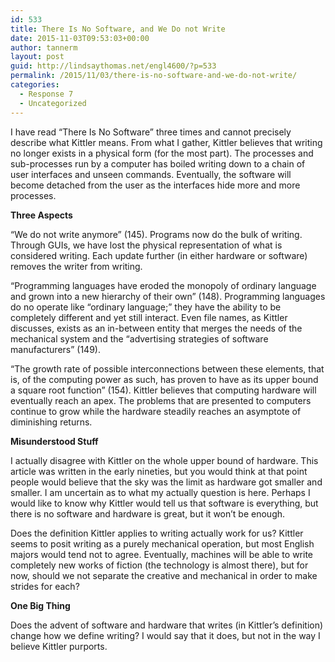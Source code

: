 ```yaml
---
id: 533
title: There Is No Software, and We Do not Write
date: 2015-11-03T09:53:03+00:00
author: tannerm
layout: post
guid: http://lindsaythomas.net/engl4600/?p=533
permalink: /2015/11/03/there-is-no-software-and-we-do-not-write/
categories:
  - Response 7
  - Uncategorized
---
```

I have read &#8220;There Is No Software&#8221; three times and cannot precisely describe what Kittler means. From what I gather, Kittler believes that writing no longer exists in a physical form (for the most part). The processes and sub-processes run by a computer has boiled writing down to a chain of user interfaces and unseen commands. Eventually, the software will become detached from the user as the interfaces hide more and more processes.

**Three Aspects**

&#8220;We do not write anymore&#8221; (145). Programs now do the bulk of writing. Through GUIs, we have lost the physical representation of what is considered writing. Each update further (in either hardware or software) removes the writer from writing.

&#8220;Programming languages have eroded the monopoly of ordinary language and grown into a new hierarchy of their own&#8221; (148). Programming languages do no operate like &#8220;ordinary language;&#8221; they have the ability to be completely different and yet still interact. Even file names, as Kittler discusses, exists as an in-between entity that merges the needs of the mechanical system and the &#8220;advertising strategies of software manufacturers&#8221; (149).

&#8220;The growth rate of possible interconnections between these elements, that is, of the computing power as such, has proven to have as its upper bound a square root function&#8221; (154). Kittler believes that computing hardware will eventually reach an apex. The problems that are presented to computers continue to grow while the hardware steadily reaches an asymptote of diminishing returns.

**Misunderstood Stuff**

I actually disagree with Kittler on the whole upper bound of hardware. This article was written in the early nineties, but you would think at that point people would believe that the sky was the limit as hardware got smaller and smaller. I am uncertain as to what my actually question is here. Perhaps I would like to know why Kittler would tell us that software is everything, but there is no software and hardware is great, but it won&#8217;t be enough.

Does the definition Kittler applies to writing actually work for us? Kittler seems to posit writing as a purely mechanical operation, but most English majors would tend not to agree. Eventually, machines will be able to write completely new works of fiction (the technology is almost there), but for now, should we not separate the creative and mechanical in order to make strides for each?

**One Big Thing**

Does the advent of software and hardware that writes (in Kittler&#8217;s definition) change how we define writing? I would say that it does, but not in the way I believe Kittler purports.